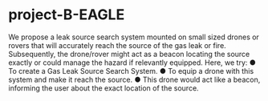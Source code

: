 # project-B-EAGLE
We propose a leak source search system mounted on small sized drones or rovers that will accurately reach the source of the gas leak or fire. Subsequently, the drone/rover might act as a beacon locating the source exactly or could manage the hazard if relevantly equipped. Here, we try: ● To create a Gas Leak Source Search System. ● To equip a drone with this system and make it reach the source. ● This drone would act like a beacon, informing the user about the exact location of the source.
